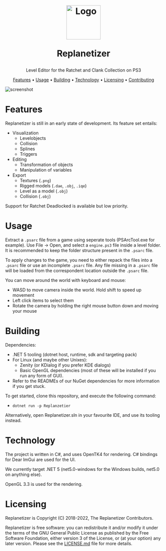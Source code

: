 <!-- LOGO -->
<h1>
<p align="center">
  <img src="media/ReplanetizerIcon500px.ico" alt="Logo" width="110" height="110" title="Logo made by Nooga.">
  <p align="center" style="font-weight: bold">Replanetizer</p>
</h1>
  <p align="center">
    Level Editor for the Ratchet and Clank Collection on PS3
    <br />
    </p>
</p>
<p align="center">
  <a href="#features">Features</a> •
  <a href="#usage">Usage</a> •
  <a href="#building">Building</a> •
  <a href="#technology">Technology</a> •
  <a href="#licensing">Licensing</a> •
  <a href="CONTRIBUTING.md">Contributing</a>
</p>

<p align="center">

![screenshot](media/preview.gif)
</p>

# Features

Replanetizer is still in an early state of development. Its feature set entails:

 - Visualization
   - Levelobjects
   - Collision
   - Splines
   - Triggers
 - Editing
   - Transformation of objects
   - Manipulation of variables
 - Export
   - Textures (`.png`)
   - Rigged models (`.dae`, `.obj`, `.iqe`)
   - Level as a model (`.obj`)
   - Collision (`.obj`)

Support for Ratchet Deadlocked is available but low priority.

# Usage

Extract a `.psarc` file from a game using seperate tools (PSArcTool.exe for example).
Use File -> Open, and select a `engine.ps3` file inside a level folder. It is recommended to keep the folder structure present in the `.psarc` file.

To apply changes to the game, you need to either repack the files into a `.psarc` file or use an incomplete `.psarc` file. Any file missing in a `.psarc` file will be loaded from the correspondent location outside the `.psarc` file.

You can move around the world with keyboard and mouse:

 - WASD to move camera inside the world. Hold shift to speed up movement
 - Left click items to select them
 - Rotate the camera by holding the right mouse button down and moving your mouse

# Building

Dependencies:

 - .NET 5 tooling (dotnet host, runtime, sdk and targeting pack)
 - For Linux (and maybe other Unixes):
   - Zenity (or KDialog if you prefer KDE dialogs)
   - Basic OpenGL dependencies (most of these will be installed if you run any form of GUI).
 - Refer to the READMEs of our NuGet       dependencies for more information if you get stuck.

To get started, clone this repository, and execute the following command:

 - `dotnet run -p Replanzetier`

Alternatively, open Replanetizer.sln in your favourite IDE, and use its tooling instead.

# Technology

The project is written in C#, and uses OpenTK4 for rendering. C# bindings for Dear ImGui are used for the UI.

We currently target .NET 5 (net5.0-windows for the Windows builds, net5.0 on anything else).

OpenGL 3.3 is used for the rendering.

# Licensing

Replanetizer is Copyright (C) 2018-2022, The Replanetizer Contributors.

Replanetizer is free software: you can redistribute it and/or modify
it under the terms of the GNU General Public License as published by
the Free Software Foundation, either version 3 of the License, or
(at your option) any later version.
Please see the [LICENSE.md](LICENSE.md) file for more details.

